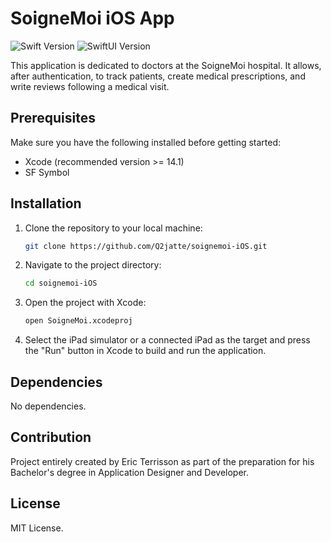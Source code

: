 # SoigneMoi iOS App

![Swift Version](Images/swift-badge.svg)
![SwiftUI Version](Images/swiftui-badge.svg)

This application is dedicated to doctors at the SoigneMoi hospital. It allows, after authentication, to track patients, create medical prescriptions, and write reviews following a medical visit.

## Prerequisites

Make sure you have the following installed before getting started:

- Xcode (recommended version >= 14.1)
- SF Symbol

## Installation

1. Clone the repository to your local machine:

    ```bash
    git clone https://github.com/Q2jatte/soignemoi-iOS.git
    ```

2. Navigate to the project directory:

    ```bash
    cd soignemoi-iOS
    ```

3. Open the project with Xcode:

    ```bash
    open SoigneMoi.xcodeproj
    ```

4. Select the iPad simulator or a connected iPad as the target and press the "Run" button in Xcode to build and run the application.

## Dependencies

No dependencies.

## Contribution

Project entirely created by Eric Terrisson as part of the preparation for his Bachelor's degree in Application Designer and Developer.

## License

MIT License.


